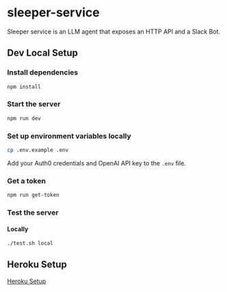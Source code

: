 # sleeper-service
Sleeper service is an LLM agent that exposes an HTTP API and a Slack Bot.

## Dev Local Setup

### Install dependencies
```bash
npm install
```

### Start the server

```bash
npm run dev
```

### Set up environment variables locally

```bash
cp .env.example .env
```
Add your Auth0 credentials and OpenAI API key to the `.env` file.

### Get a token

```bash
npm run get-token
```

### Test the server
#### Locally
```bash
./test.sh local
```

## Heroku Setup
[Heroku Setup](./docs/HEROKU.md)
